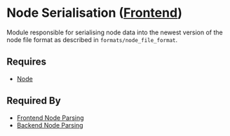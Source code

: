 # Node Serialisation ([Frontend](../frontend.md))

Module responsible for serialising node data into the newest version of the node file format as described in `formats/node_file_format`.

## Requires

- [Node](../renderables/nodes/node.md)

## Required By

- [Frontend Node Parsing](./parsing.md)
- [Backend Node Parsing](../../backend/node_file_format/parsing.md)
